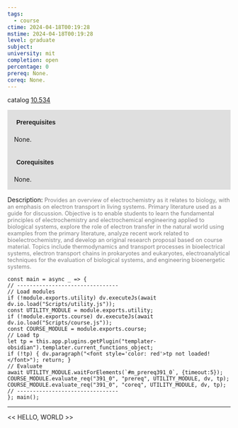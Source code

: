 ```yaml
---
tags:
  - course
ctime: 2024-04-18T00:19:28
mstime: 2024-04-18T00:19:28
level: graduate
subject: 
university: mit
completion: open
percentage: 0
prereq: None.
coreq: None.
---
```


catalog [10.534](http://student.mit.edu/catalog/m10a.html#10.534)

<span style="display: block; padding: 15px; background-color: rgb(100, 100, 100, 0.2);"><font id="m_prereq391_0" style="display: block; font-family: Arial, sans-serif; font-weight: bold; padding: 5px">Prerequisites</font><br><span id="prereq391_0">None.</span></span>
<span style="display: block; padding: 15px; background-color: rgb(100, 100, 100, 0.2);"><font id="m_coreq391_0" style="display: block; font-family: Arial, sans-serif; font-weight: bold; padding: 5px">Corequisites</font><br><span id="coreq391_0">None.</span></span>

<font style="">Description:</font>
<font style="color: grey; font-size: 0.8rem;">Provides an overview of electrochemistry as it relates to biology, with an emphasis on electron transport in living systems. Primary literature used as a guide for discussion. Objective is to enable students to learn the fundamental principles of electrochemistry and electrochemical engineering applied to biological systems, explore the role of electron transfer in the natural world using examples from the primary literature, analyze recent work related to bioelectrochemistry, and develop an original research proposal based on course material. Topics include thermodynamics and transport processes in bioelectrical systems, electron transport chains in prokaryotes and eukaryotes, electroanalytical techniques for the evaluation of biological systems, and engineering bioenergetic systems.</font>

```dataviewjs
const main = async _ => {
// --------------------------------
// Load modules
if (!module.exports.utility) dv.executeJs(await dv.io.load("Scripts/utility.js"));
const UTILITY_MODULE = module.exports.utility;
if (!module.exports.course) dv.executeJs(await dv.io.load("Scripts/course.js"));
const COURSE_MODULE = module.exports.course;
// Load tp
let tp = this.app.plugins.getPlugin("templater-obsidian").templater.current_functions_object;
if (!tp) { dv.paragraph("<font style='color: red'>tp not loaded!</font>"); return; }
// Evaluate
await UTILITY_MODULE.waitForElements(`#m_prereq391_0`, {timeout:5});
COURSE_MODULE.evaluate_req("391_0", "prereq", UTILITY_MODULE, dv, tp);
COURSE_MODULE.evaluate_req("391_0", "coreq", UTILITY_MODULE, dv, tp);
// --------------------------------
}; main();
```

---

<< HELLO, WORLD >>
